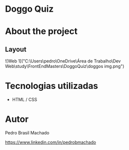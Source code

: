 # Doggo Quiz


# About the project


## Layout 
![Web 1]("C:\Users\pedro\OneDrive\Área de Trabalho\Dev Web\study\FrontEndMasters\DoggoQuiz\doggos img.png")





# Tecnologias utilizadas

- HTML / CSS 





# Autor

Pedro Brasil Machado

https://www.linkedin.com/in/pedrobmachado

